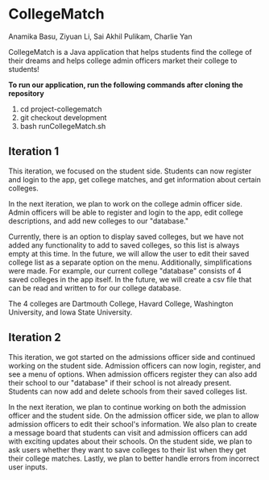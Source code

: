 # CollegeMatch

Anamika Basu, Ziyuan Li, Sai Akhil Pulikam, Charlie Yan

CollegeMatch is a Java application that helps students find the college of their dreams and helps college admin officers market their college to students!

**To run our application, run the following commands after cloning the repository**
1. cd project-collegematch
2. git checkout development 
3. bash runCollegeMatch.sh 

## Iteration 1
This iteration, we focused on the student side. Students can now register and login to the app, get college matches, and get information about certain colleges.

In the next iteration, we plan to work on the college admin officer side. Admin officers will be able to register and login to the app, edit college descriptions, and add new colleges to our "database."

Currently, there is an option to display saved colleges, but we have not added any functionality to add to saved colleges, so this list is always empty at this time. In the future, we will allow the user to edit their saved college list as a separate option on the menu. Additionally, simplifications were made. For example, our current college "database" consists of 4 saved colleges in the app itself. In the future, we will create a csv file that can be read and written to for our college database.

The 4 colleges are Dartmouth College, Havard College, Washington University, and Iowa State University.

## Iteration 2

This iteration, we got started on the admissions officer side and continued working on the student side. Admission officers can now login, register, and see a menu of options. When admission officers register they can also add their school to our "database" if their school is not already present. Students can now add and delete schools from their saved colleges list. 

In the next iteration, we plan to continue working on both the admission officer and the student side. On the admission officer side, we plan to allow admission officers to edit their school's information. We also plan to create a message board that students can visit and admission officers can add with exciting updates about their schools. On the student side, we plan to ask users whether they want to save colleges to their list when they get their college matches. Lastly, we plan to better handle errors from incorrect user inputs. 
